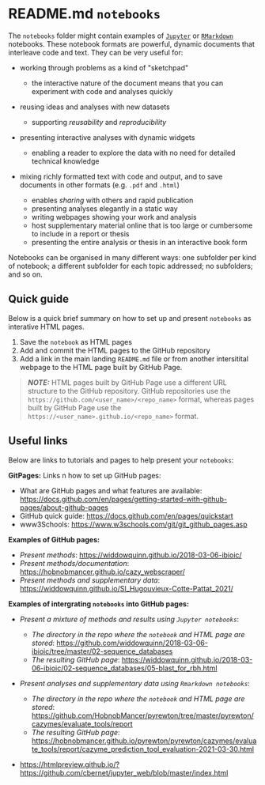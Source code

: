 # README.md `notebooks`

The `notebooks` folder might contain examples of [`Jupyter`](https://jupyter.org/) or [`RMarkdown`](https://rmarkdown.rstudio.com/) notebooks. These notebook formats are powerful, dynamic documents that interleave code and text. They can be very useful for:

- working through problems as a kind of "sketchpad"
  - the interactive nature of the document means that you can experiment with code and analyses quickly
- reusing ideas and analyses with new datasets
  - supporting _reusability_ and _reproducibility_
- presenting interactive analyses with dynamic widgets
  - enabling a reader to explore the data with no need for detailed technical knowledge

- mixing richly formatted text with code and output, and to save documents in other formats (e.g. `.pdf` and `.html`) 
  - enables _sharing_ with others and rapid publication
  - presenting analyses elegantly in a static way
  - writing webpages showing your work and analysis
  - host supplementary material online that is too large or cumbersome to include in a report or thesis
  - presenting the entire analysis or thesis in an interactive book form

Notebooks can be organised in many different ways: one subfolder per kind of notebook; a different subfolder for each topic addressed; no subfolders; and so on.


## Quick guide

Below is a quick brief summary on how to set up and present `notebooks` as interative HTML pages.

1. Save the `notebook` as HTML pages
2. Add and commit the HTML pages to the GitHub repository
3. Add a link in the main landing `README.md` file or from another intersitital webpage to the HTML page built by GitHub Page.

> **_NOTE:_**  HTML pages built by GitHub Page use a different URL structure to the GitHub repository. GitHub repositories use the `https://github.com/<user_name>/<repo_name>` format, whereas pages built by GitHub Page use the `https://<user_name>.github.io/<repo_name>` format.



## Useful links

Below are links to tutorials and pages to help present your `notebooks`:

**GitPages:** Links n how to set up GitHub pages:
* What are GitHub pages and what features are available: https://docs.github.com/en/pages/getting-started-with-github-pages/about-github-pages
* GitHub quick guide: https://docs.github.com/en/pages/quickstart
* www3Schools: https://www.w3schools.com/git/git_github_pages.asp

**Examples of GitHub pages:**
* _Present methods_: https://widdowquinn.github.io/2018-03-06-ibioic/
* _Present methods/documentation_: https://hobnobmancer.github.io/cazy_webscraper/
* _Present methods and supplementary data_: https://widdowquinn.github.io/SI_Hugouvieux-Cotte-Pattat_2021/

**Examples of intergrating `notebooks` into GitHub pages:**
* _Present a mixture of methods and results using `Jupyter notebooks`_:
    * _The directory in the repo where the `notebook` and HTML page are stored_: https://github.com/widdowquinn/2018-03-06-ibioic/tree/master/02-sequence_databases
    * _The resulting GitHub page_: https://widdowquinn.github.io/2018-03-06-ibioic/02-sequence_databases/05-blast_for_rbh.html

* _Present analyses and supplementary data using `Rmarkdown notebooks`_:
    * _The directory in the repo where the `notebook` and HTML page are stored_: https://github.com/HobnobMancer/pyrewton/tree/master/pyrewton/cazymes/evaluate_tools/report
    * _The resulting GitHub page_: https://hobnobmancer.github.io/pyrewton/pyrewton/cazymes/evaluate_tools/report/cazyme_prediction_tool_evaluation-2021-03-30.html

* https://htmlpreview.github.io/?https://github.com/cbernet/jupyter_web/blob/master/index.html
